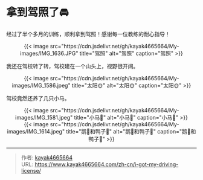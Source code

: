 # 拿到驾照了🚘


经过了半个多月的训练，顺利拿到驾照！感谢每一位教练的耐心指导！
<!--more-->

<div align="center">
{{< image src="https://cdn.jsdelivr.net/gh/kayak4665664/My-images/IMG_1636.JPG" title="驾照" alt="驾照" caption="驾照" >}}
</div>

我还在驾校转了转，驾校建在一个山头上，视野很开阔。

<div align="center">
{{< image src="https://cdn.jsdelivr.net/gh/kayak4665664/My-images/IMG_1586.jpeg" title="太阳🌞" alt="太阳🌞" caption="太阳🌞" >}}
</div>

驾校竟然还养了几只小马。

<div align="center">
{{< image src="https://cdn.jsdelivr.net/gh/kayak4665664/My-images/IMG_1581.jpeg" title="小马🐴" alt="小马🐴" caption="小马🐴" >}}
</div>

<div align="center">
{{< image src="https://cdn.jsdelivr.net/gh/kayak4665664/My-images/IMG_1614.jpeg" title="鹅🦢和鸭子🦆" alt="鹅🦢和鸭子🦆" caption="鹅🦢和鸭子🦆" >}}
</div>

---

> 作者: [kayak4665664](https://github.com/kayak4665664)  
> URL: https://www.kayak4665664.com/zh-cn/i-got-my-driving-license/  

